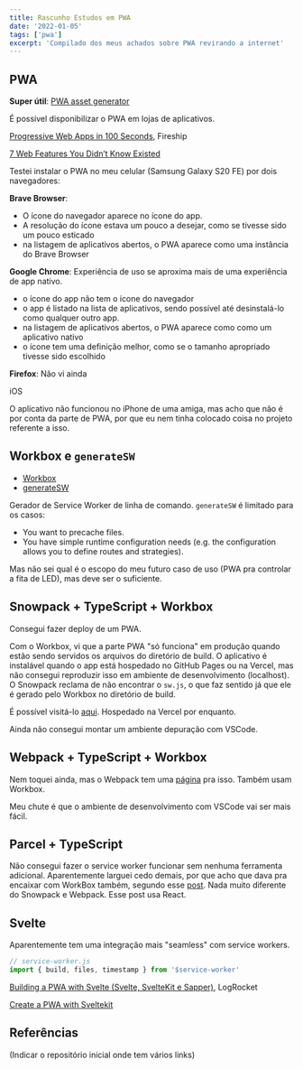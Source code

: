 ```yaml
---
title: Rascunho Estudos em PWA
date: '2022-01-05'
tags: ['pwa']
excerpt: 'Compilado dos meus achados sobre PWA revirando a internet'
---
```


## PWA

**Super útil**: [PWA asset generator](https://github.com/onderceylan/pwa-asset-generator)

É possível disponibilizar o PWA em lojas de aplicativos.

[Progressive Web Apps in 100 Seconds](https://www.youtube.com/watch?v=sFsRylCQblw), Fireship

[7 Web Features You Didn’t Know Existed](https://www.youtube.com/watch?v=ppwagkhrZJs)

Testei instalar o PWA no meu celular (Samsung Galaxy S20 FE) por dois navegadores:

**Brave Browser**:

- O ícone do navegador aparece no ícone do app.
- A resolução do ícone estava um pouco a desejar, como se tivesse sido um pouco
  esticado
- na listagem de aplicativos abertos, o PWA aparece como uma instância do Brave
  Browser

**Google Chrome**: Experiência de uso se aproxima mais de uma experiência de
app nativo.

- o ícone do app não tem o ícone do navegador
- o app é listado na lista de aplicativos, sendo possível até desinstalá-lo
  como qualquer outro app.
- na listagem de aplicativos abertos, o PWA aparece como como um aplicativo
  nativo
- o ícone tem uma definição melhor, como se o tamanho apropriado tivesse sido
  escolhido

**Firefox**: Não vi ainda

iOS

O aplicativo não funcionou no iPhone de uma amiga, mas acho que não é por conta
da parte de PWA, por que eu nem tinha colocado coisa no projeto referente a isso.

## Workbox e `generateSW`

- [Workbox](https://developers.google.com/web/tools/workbox/guides/get-started)
- [generateSW](https://developers.google.com/web/tools/workbox/modules/workbox-cli)

Gerador de Service Worker de linha de comando. `generateSW` é limitado para os
casos:

- You want to precache files.
- You have simple runtime configuration needs (e.g. the configuration allows you to define routes and strategies).

Mas não sei qual é o escopo do meu futuro caso de uso (PWA pra controlar a fita
de LED), mas deve ser o suficiente.

## Snowpack + TypeScript + Workbox

Consegui fazer deploy de um PWA.

Com o Workbox, vi que a parte PWA "só funciona" em produção quando estão
sendo servidos os arquivos do diretório de build. O aplicativo é instalável
quando o app está hospedado no GitHub Pages ou na Vercel, mas não consegui
reproduzir isso em ambiente de desenvolvimento (localhost). O Snowpack reclama
de não encontrar o `sw.js`, o que faz sentido já que ele é gerado pelo Workbox
no diretório de build.

É possível visitá-lo [aqui](https://vercel.com/yudi-azvd/bedtime-calculator).
Hospedado na Vercel por enquanto.

Ainda não consegui montar um ambiente depuração com VSCode.

## Webpack + TypeScript + Workbox

Nem toquei ainda, mas o Webpack tem uma
[página](https://webpack.js.org/guides/progressive-web-application/) pra isso. Também usam Workbox.

Meu chute é que o ambiente de desenvolvimento com VSCode vai ser mais fácil.

## Parcel + TypeScript

Não consegui fazer o service worker funcionar sem nenhuma ferramenta adicional.
Aparentemente larguei cedo demais, por que acho que dava pra encaixar com WorkBox
também, segundo esse [post](https://www.bha.ee/how-to-make-your-parcel-js-app-progressive/). Nada muito diferente do Snowpack
e Webpack. Esse post usa React.

## Svelte

Aparentemente tem uma integração mais "seamless" com service workers.

```js
// service-worker.js
import { build, files, timestamp } from '$service-worker'
```

[Building a PWA with Svelte (Svelte, SvelteKit e Sapper)](https://blog.logrocket.com/building-a-pwa-with-svelte/),
LogRocket

[Create a PWA with Sveltekit](https://dev.to/100lvlmaster/create-a-pwa-with-sveltekit-svelte-a36)

## Referências

(Indicar o repositório inicial onde tem vários links)
